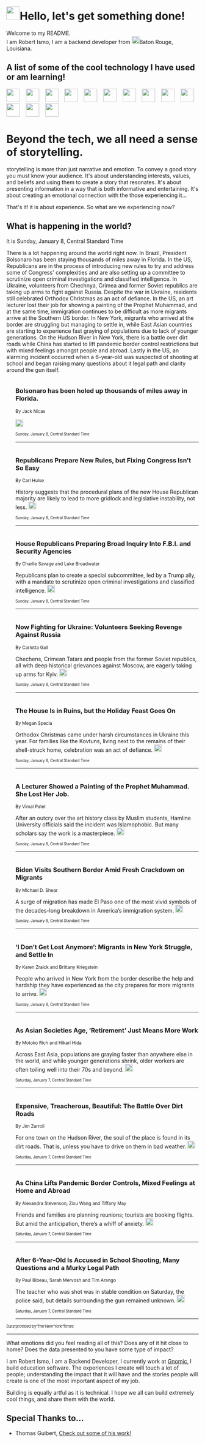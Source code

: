 <h1><img src="https://emojis.slackmojis.com/emojis/images/1643514375/3493/hot-coffee.gif?1643514375" width="35"/>Hello, let's get something done!</h1>

<p>Welcome to my README.<br/>
I am Robert Ismo, I am a backend developer from <img src="https://emojis.slackmojis.com/emojis/images/1638395689/50435/moulin_rouge.png?1638395689" width="20"/>Baton Rouge, Louisiana.</p>
<h2>A list of some of the cool technology I have used or am learning!</h2>
<p>
<img src="https://emojis.slackmojis.com/emojis/images/1643516091/21142/meow_bongotap.gif?1643516091" width="35" alt="">
<img src="https://img.shields.io/badge/Favorite%20Frontend%20Framework-SvelteKit-f83903" alt="">
<img src="https://img.shields.io/badge/Second%20Favorite-Vue-40b581" alt="">
<img src="https://img.shields.io/badge/Most%20Used%20Runtime-Nodejs-78b061" alt="">
<img src="https://emojis.slackmojis.com/emojis/images/1643517416/34482/fire.gif?1643517416" width="35" alt="">
<img src="https://img.shields.io/badge/Javascript%20But%20Better-Typescript-0078ca" alt="">
<img src="https://img.shields.io/badge/Favorite%20Language-Elixir-3e244d" alt="">
<img src="https://img.shields.io/badge/Containerize%20Everything-Docker-6ac9ef" alt="">
<img src="https://emojis.slackmojis.com/emojis/images/1643514596/5999/meow_party.gif?1643514596" width="35" alt="">
<img src="https://img.shields.io/badge/API%20Love%20Language-Graphql-de32a5" alt="">
<img src="https://img.shields.io/badge/Our%20Favorite%20Version%20Controller-Git-e94f33" alt="">
<img src="https://img.shields.io/badge/Favorite%20Database-Redis-d42d1d" alt="">
<img src="https://emojis.slackmojis.com/emojis/images/1643514559/5584/deployparrot.gif?1643514559" width="35" alt="">
<img src="https://img.shields.io/badge/Container%20Interstate-RabbitMQ-f66200" alt="">
<img src="https://img.shields.io/badge/Gotta%20Learn-Kubernetes-316adf" alt="">
<img src="https://img.shields.io/badge/Really%20Mature%20Now-WASM-654fef" alt="">
<img src="https://emojis.slackmojis.com/emojis/images/1666642497/61942/dance_vibe.gif?1666642497" width="35" alt="">
<img src="https://img.shields.io/badge/For%20My%20M1-ARM64-657d96" alt="">
<img src="https://img.shields.io/badge/Loving%20This%20So%20Much-TailwindCSS-17bcb5" alt="">
<img src="https://img.shields.io/badge/Cool%20Build%20Tool-Vite-f9cb24" alt="">
<img src="https://emojis.slackmojis.com/emojis/images/1669231376/62819/working-on-it.gif?1669231376" width="35" alt="">
<img src="https://img.shields.io/badge/Fun%20and%20Easy%20Database-MongoDB-5f8c49" alt="">
<img src="https://img.shields.io/badge/JS%20Life%20Support-NPM-c73737" alt="">
<img src="https://img.shields.io/badge/I%20Liked%20It-DynamoDB-0073b9" alt="">
<img src="https://emojis.slackmojis.com/emojis/images/1643514045/46/question.gif?1643514045" width="35" alt="">
<img src="https://img.shields.io/badge/cool-React-60d6f9" alt="">
<img src="https://img.shields.io/badge/Future%20Big%20Project-Lambda-f37e00" alt="">
<img src="https://img.shields.io/badge/NPM%20But%20Better-PNPM-f1aa07" alt="">
<img src="https://emojis.slackmojis.com/emojis/images/1643514943/9662/fbwow.gif?1643514943" width="35" alt="">
<img src="https://img.shields.io/badge/First%20Language-C-662079" alt="">
<img src="https://img.shields.io/badge/Where%20I%20Deploy%20Frontend-Vercel-000000" alt="">
<img src="https://img.shields.io/badge/Who%20Does%20not%20Want%20an%20App-Swift-f9492a" alt="">
<img src="https://emojis.slackmojis.com/emojis/images/1643514058/151/javascript.png?1643514058" width="35" alt="">
<img src="https://img.shields.io/badge/cool-Python-fbd542" alt="">
<img src="https://img.shields.io/badge/Favorite%20Something-Stripe-656cdc" alt="">
<img src="https://img.shields.io/badge/Of%20Course-HTML5-ed6327" alt="">
<img src="https://emojis.slackmojis.com/emojis/images/1660415405/60731/bomb.gif?1660415405" width="35" alt="">
<img src="https://img.shields.io/badge/hate-CSS-2964ec" alt="">
<img src="https://img.shields.io/badge/Learning-CircleCI-141215" alt="">
<img src="https://img.shields.io/badge/Learning-Rust-fbbb3b" alt="">
<img src="https://emojis.slackmojis.com/emojis/images/1660415397/60712/writing-hand.gif?1660415397" width="35" alt="">
<img src="https://img.shields.io/badge/Dev%20Browser%20of%20Choice-Firefox-cc4e26" alt="">
<img src="https://img.shields.io/badge/Recoverying%20From%20Windows-UNIX-1781e3" alt="">
<img src="https://img.shields.io/badge/LOVE-LogSeq-90c1c2" alt="">
<img src="https://emojis.slackmojis.com/emojis/images/1643514066/223/kirby.gif?1643514066" width="35" alt="">
<img src="https://img.shields.io/badge/Daily%20Driver-MacOS-e6e6e8" alt="">
<img src="https://img.shields.io/badge/Git%20Server-Github-000000" alt="">
<img src="https://img.shields.io/badge/enjoyable-EC2-f17428" alt="">
<img src="https://emojis.slackmojis.com/emojis/images/1643514239/2069/excited.gif?1643514239" width="35" alt="">
</p>
<h1>Beyond the tech, we all need a sense of storytelling.</h1>
<p>storytelling is more than just narrative and emotion. To convey a good story you must know your audience. It's about understanding interests, values, and beliefs and using them to create a story that resonates. It's about presenting information in a way that is both informative and entertaining. It's about creating an emotional connection with the those experiencing it...</p>
<p>That's it! it is about experience. So what are we experiencing now?</p>
<h2>What is happening in the world?</h2>
<p>It is Sunday, January 8, Central Standard Time</p>
<p>
There is a lot happening around the world right now. In Brazil, President Bolsonaro has been staying thousands of miles away in Florida. In the US, Republicans are in the process of introducing new rules to try and address some of Congress&#39; complexities and are also setting up a committee to scrutinize open criminal investigations and classified intelligence. In Ukraine, volunteers from Chechnya, Crimea and former Soviet republics are taking up arms to fight against Russia. Despite the war in Ukraine, residents still celebrated Orthodox Christmas as an act of defiance. In the US, an art lecturer lost their job for showing a painting of the Prophet Muhammad, and at the same time, immigration continues to be difficult as more migrants arrive at the Southern US border. In New York, migrants who arrived at the border are struggling but managing to settle in, while East Asian countries are starting to experience fast graying of populations due to lack of younger generations. On the Hudson River in New York, there is a battle over dirt roads while China has started to lift pandemic border control restrictions but with mixed feelings amongst people and abroad. Lastly in the US, an alarming incident occurred when a 6-year-old was suspected of shooting at school and began raising many questions about it legal path and clarity around the gun itself.</p>
<ol>
<img src="https://img.shields.io/badge/-world-blue" alt="">
<h3>Bolsonaro has been holed up thousands of miles away in Florida.</h3>
<sub>By Jack Nicas</sub>
<p>  <a href="https://nyti.ms/3Xi3tLA"><img src="https://developer.nytimes.com/files/poweredby_nytimes_30b.png?v=1583354208352" height="20"></a></p>
<sub><sub>Sunday, January 8, Central Standard Time</sub></sub>
<hr/>
<img src="https://img.shields.io/badge/-us-blue" alt="">
<h3>Republicans Prepare New Rules, but Fixing Congress Isn’t So Easy</h3>
<sub>By Carl Hulse</sub>
<p>History suggests that the procedural plans of the new House Republican majority are likely to lead to more gridlock and legislative instability, not less.  <a href="https://nyti.ms/3IsV8Aq"><img src="https://developer.nytimes.com/files/poweredby_nytimes_30b.png?v=1583354208352" height="20"></a></p>
<sub><sub>Sunday, January 8, Central Standard Time</sub></sub>
<hr/>
<img src="https://img.shields.io/badge/-us-blue" alt="">
<h3>House Republicans Preparing Broad Inquiry Into F.B.I. and Security Agencies</h3>
<sub>By Charlie Savage and Luke Broadwater</sub>
<p>Republicans plan to create a special subcommittee, led by a Trump ally, with a mandate to scrutinize open criminal investigations and classified intelligence.  <a href="https://nyti.ms/3CxAMlz"><img src="https://developer.nytimes.com/files/poweredby_nytimes_30b.png?v=1583354208352" height="20"></a></p>
<sub><sub>Sunday, January 8, Central Standard Time</sub></sub>
<hr/>
<img src="https://img.shields.io/badge/-world-blue" alt="">
<h3>Now Fighting for Ukraine: Volunteers Seeking Revenge Against Russia</h3>
<sub>By Carlotta Gall</sub>
<p>Chechens, Crimean Tatars and people from the former Soviet republics, all with deep historical grievances against Moscow, are eagerly taking up arms for Kyiv.  <a href="https://nyti.ms/3ZnhB7S"><img src="https://developer.nytimes.com/files/poweredby_nytimes_30b.png?v=1583354208352" height="20"></a></p>
<sub><sub>Sunday, January 8, Central Standard Time</sub></sub>
<hr/>
<img src="https://img.shields.io/badge/-world-blue" alt="">
<h3>The House Is in Ruins, but the Holiday Feast Goes On</h3>
<sub>By Megan Specia</sub>
<p>Orthodox Christmas came under harsh circumstances in Ukraine this year. For families like the Kovtuns, living next to the remains of their shell-struck home, celebration was an act of defiance.  <a href="https://nyti.ms/3vNdNze"><img src="https://developer.nytimes.com/files/poweredby_nytimes_30b.png?v=1583354208352" height="20"></a></p>
<sub><sub>Sunday, January 8, Central Standard Time</sub></sub>
<hr/>
<img src="https://img.shields.io/badge/-us-blue" alt="">
<h3>A Lecturer Showed a Painting of the Prophet Muhammad. She Lost Her Job.</h3>
<sub>By Vimal Patel</sub>
<p>After an outcry over the art history class by Muslim students, Hamline University officials said the incident was Islamophobic. But many scholars say the work is a masterpiece.  <a href="https://nyti.ms/3Xe7oZH"><img src="https://developer.nytimes.com/files/poweredby_nytimes_30b.png?v=1583354208352" height="20"></a></p>
<sub><sub>Sunday, January 8, Central Standard Time</sub></sub>
<hr/>
<img src="https://img.shields.io/badge/-us-blue" alt="">
<h3>Biden Visits Southern Border Amid Fresh Crackdown on Migrants</h3>
<sub>By Michael D. Shear</sub>
<p>A surge of migration has made El Paso one of the most vivid symbols of the decades-long breakdown in America’s immigration system.  <a href="https://nyti.ms/3Gt9bmM"><img src="https://developer.nytimes.com/files/poweredby_nytimes_30b.png?v=1583354208352" height="20"></a></p>
<sub><sub>Sunday, January 8, Central Standard Time</sub></sub>
<hr/>
<img src="https://img.shields.io/badge/-nyregion-blue" alt="">
<h3>‘I Don’t Get Lost Anymore’: Migrants in New York Struggle, and Settle In</h3>
<sub>By Karen Zraick and Brittany Kriegstein</sub>
<p>People who arrived in New York from the border describe the help and hardship they have experienced as the city prepares for more migrants to arrive.  <a href="https://nyti.ms/3k1LOJH"><img src="https://developer.nytimes.com/files/poweredby_nytimes_30b.png?v=1583354208352" height="20"></a></p>
<sub><sub>Sunday, January 8, Central Standard Time</sub></sub>
<hr/>
<img src="https://img.shields.io/badge/-world-blue" alt="">
<h3>As Asian Societies Age, ‘Retirement’ Just Means More Work</h3>
<sub>By Motoko Rich and Hikari Hida</sub>
<p>Across East Asia, populations are graying faster than anywhere else in the world, and while younger generations shrink, older workers are often toiling well into their 70s and beyond.  <a href="https://nyti.ms/3CttBuE"><img src="https://developer.nytimes.com/files/poweredby_nytimes_30b.png?v=1583354208352" height="20"></a></p>
<sub><sub>Saturday, January 7, Central Standard Time</sub></sub>
<hr/>
<img src="https://img.shields.io/badge/-nyregion-blue" alt="">
<h3>Expensive, Treacherous, Beautiful: The Battle Over Dirt Roads</h3>
<sub>By Jim Zarroli</sub>
<p>For one town on the Hudson River, the soul of the place is found in its dirt roads. That is, unless you have to drive on them in bad weather.  <a href="https://nyti.ms/3GO72DR"><img src="https://developer.nytimes.com/files/poweredby_nytimes_30b.png?v=1583354208352" height="20"></a></p>
<sub><sub>Saturday, January 7, Central Standard Time</sub></sub>
<hr/>
<img src="https://img.shields.io/badge/-world-blue" alt="">
<h3>As China Lifts Pandemic Border Controls, Mixed Feelings at Home and Abroad</h3>
<sub>By Alexandra Stevenson, Zixu Wang and Tiffany May</sub>
<p>Friends and families are planning reunions; tourists are booking flights. But amid the anticipation, there’s a whiff of anxiety.  <a href="https://nyti.ms/3QwoTCj"><img src="https://developer.nytimes.com/files/poweredby_nytimes_30b.png?v=1583354208352" height="20"></a></p>
<sub><sub>Saturday, January 7, Central Standard Time</sub></sub>
<hr/>
<img src="https://img.shields.io/badge/-us-blue" alt="">
<h3>After 6-Year-Old Is Accused in School Shooting, Many Questions and a Murky Legal Path</h3>
<sub>By Paul Bibeau, Sarah Mervosh and Tim Arango</sub>
<p>The teacher who was shot was in stable condition on Saturday, the police said, but details surrounding the gun remained unknown.  <a href="https://nyti.ms/3vRblaQ"><img src="https://developer.nytimes.com/files/poweredby_nytimes_30b.png?v=1583354208352" height="20"></a></p>
<sub><sub>Saturday, January 7, Central Standard Time</sub></sub>
<hr/>
</ol>
<a href="https://developer.nytimes.com"><sub><sub>Data provided by The New York Times</sub></sub></a>
<hr/>
<p>What emotions did you feel reading all of this? Does any of it hit close to home? Does the data presented to you have some type of impact?</p>
<p>I am Robert Ismo, I am a Backend Developer, I currently work at <a href="https://gnomic.education/">Gnomic</a>, I build education software. The experiences I create will touch a lot of people; understanding the impact that it will have and the stories people will create is one of the most important aspect of my job.</p>
<p>Building is equally artful as it is technical. I hope we all can build extremely cool things, and share them with the world.</p>
<h2>Special Thanks to...</h2>
<ul>
<li>Thomas Guibert, <a href="https://github.com/thmsgbrt/thmsgbrt">Check out some of his work!</a></li>
</ul>